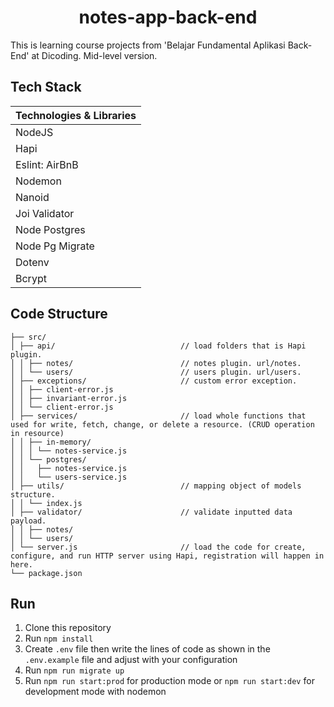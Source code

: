 <h1 align="center"><b>notes-app-back-end</b></h1>

This is learning course projects from 'Belajar Fundamental Aplikasi Back-End' at Dicoding. Mid-level version.

## Tech Stack

| Technologies & Libraries |
| ------------------------ |
| NodeJS                   |
| Hapi                     |
| Eslint: AirBnB           |
| Nodemon                  |
| Nanoid                   |
| Joi Validator            |
| Node Postgres            |
| Node Pg Migrate          |
| Dotenv                   |
| Bcrypt                   |

## Code Structure

```
├── src/
│ ├── api/                            // load folders that is Hapi plugin.
│ │ ├── notes/                        // notes plugin. url/notes.
│ │ └── users/                        // users plugin. url/users.
│ ├── exceptions/                     // custom error exception.
│ │ ├── client-error.js
│ │ ├── invariant-error.js
│ │ └── client-error.js
│ ├── services/                       // load whole functions that used for write, fetch, change, or delete a resource. (CRUD operation in resource)
│ │ ├── in-memory/
│ │ │ └── notes-service.js
│ │ └── postgres/
│ │   ├── notes-service.js
│ │   └── users-service.js
│ ├── utils/                          // mapping object of models structure.
│ │ └── index.js
│ ├── validator/                      // validate inputted data payload.
│ │ ├── notes/
│ │ └── users/
│ └── server.js                       // load the code for create, configure, and run HTTP server using Hapi, registration will happen in here.
└── package.json
```

## Run

1. Clone this repository
2. Run `npm install`
3. Create `.env` file then write the lines of code as shown in the `.env.example` file and adjust with your configuration
4. Run `npm run migrate up`
5. Run `npm run start:prod` for production mode or `npm run start:dev` for development mode with nodemon